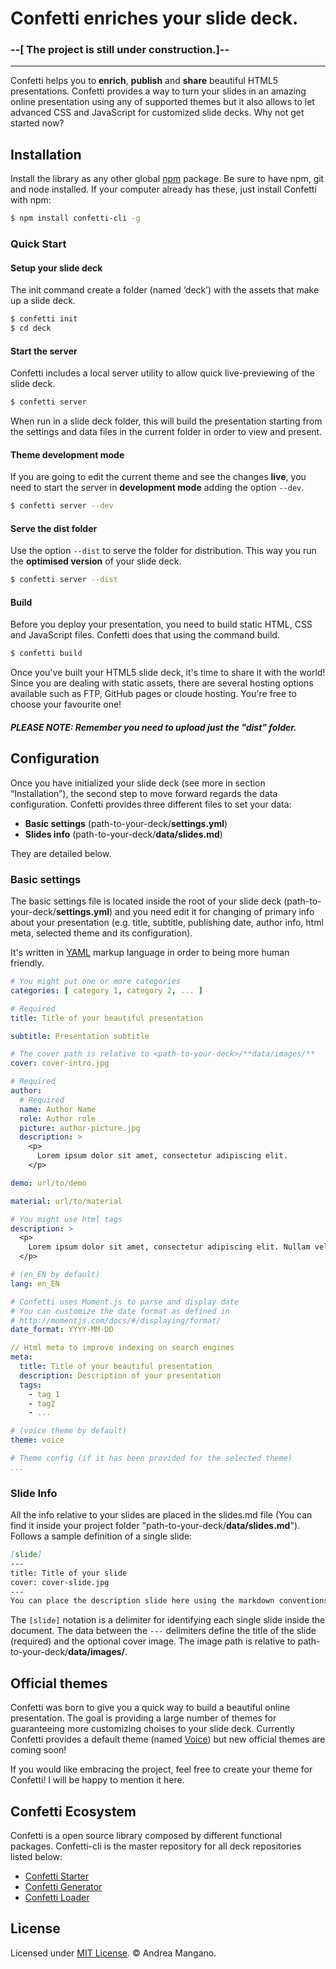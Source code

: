 # Confetti enriches your slide deck.
### --[ The project is still under construction.]--
---

Confetti helps you to **enrich**, **publish** and **share** beautiful HTML5 presentations.
Confetti provides a way to turn your slides in an amazing online presentation
using any of supported themes but it also allows to let advanced CSS and
JavaScript for customized slide decks. Why not get started now?

## Installation
Install the library as any other global [npm](https://www.npmjs.com) package. Be sure to have npm, git and node installed. If your computer already has these, just install Confetti with npm:

``` bash
$ npm install confetti-cli -g
```

### Quick Start

#### Setup your slide deck

The init command create a folder (named ‘deck’) with the assets that make up a slide deck.

``` bash
$ confetti init
$ cd deck
```

#### Start the server
Confetti includes a local server utility to allow quick live-previewing of the slide deck.

``` bash
$ confetti server
```
When run in a slide deck folder, this will build the presentation starting from the settings and data files in the current folder in order to view and present.

#### Theme development mode
If you are going to edit the current theme and see the changes **live**, you need to start the server in **development mode** adding the option `` --dev ``.

``` bash
$ confetti server --dev
```

#### Serve the dist folder
Use the option `` --dist `` to serve the folder for distribution. This way you run the **optimised version** of your slide deck.

``` bash
$ confetti server --dist
```

#### Build
Before you deploy your presentation, you need to build static HTML, CSS and JavaScript files.
Confetti does that using the command build.

``` bash
$ confetti build
```

Once you've built your HTML5 slide deck, it's time to share it with the world! 
Since you are dealing with static assets, there are several hosting options available such as FTP, GitHub pages or cloude hosting. You're free to choose your favourite one!

##### PLEASE NOTE: Remember you need to upload just the "dist" folder.

## Configuration

Once you have initialized your slide deck (see more in section “Installation”), the second step to move forward regards the data configuration. Confetti provides three different files to set your data:

* **Basic settings** (path-to-your-deck/**settings.yml**)
* **Slides info** (path-to-your-deck/**data/slides.md**)

They are detailed below.

### Basic settings
The basic settings file is located inside the root of your slide deck (path-to-your-deck/**settings.yml**) and you need edit it for changing of primary info about your presentation (e.g. title, subtitle, publishing date, author info, html meta, selected theme and its configuration).

It's written in [YAML](http://yaml.org/) markup language in order to being more human friendly.

``` yaml
# You might put one or more categories
categories: [ category 1, category 2, ... ]

# Required
title: Title of your beautiful presentation

subtitle: Presentation subtitle

# The cover path is relative to <path-to-your-deck>/**data/images/**
cover: cover-intro.jpg

# Required
author:
  # Required
  name: Author Name
  role: Author role
  picture: author-picture.jpg
  description: >
    <p>
      Lorem ipsum dolor sit amet, consectetur adipiscing elit.
    </p>

demo: url/to/demo

material: url/to/material

# You might use html tags
description: >
  <p>
    Lorem ipsum dolor sit amet, consectetur adipiscing elit. Nullam vel aliquam eros,quis commodo arcu...
  </p>

# (en_EN by default)
lang: en_EN

# Confetti uses Moment.js to parse and display date
# You can customize the date format as defined in
# http://momentjs.com/docs/#/displaying/format/
date_format: YYYY-MM-DD

// Html meta to improve indexing on search engines
meta:
  title: Title of your beautiful presentation
  description: Description of your presentation
  tags:
    - tag 1
    - tag2
    - ...

# (voice theme by default)
theme: voice

# Theme config (if it has been provided for the selected theme)
...

```

### Slide Info
All the info relative to your slides are placed in the slides.md file (You can find it inside your project folder "path-to-your-deck/**data/slides.md**").
Follows a sample definition of a single slide:

``` markdown
[slide]
---
title: Title of your slide
cover: cover-slide.jpg
---
You can place the description slide here using the markdown conventions.
```

The `` [slide] ``  notation is a delimiter for identifying each single slide inside the document.
The data between the `` --- `` delimiters define the title of the slide (required) and the optional cover image. The image path is relative to path-to-your-deck/**data/images/**.

## Official themes
Confetti was born to give you a quick way to build a beautiful online presentation. The goal is providing a large number of themes for guaranteeing more customizing choises to your slide deck. Currently Confetti provides a default theme (named [Voice](https://github.com/andreamangano/confetti-theme-voice)) but new official themes are coming soon!

If you would like embracing the project, feel free to create your theme for Confetti! I will be happy to mention it here.

## Confetti Ecosystem
Confetti is a open source library composed by different functional packages. Confetti-cli is the master repository for all deck repositories listed below:

* [Confetti Starter](https://github.com/andreamangano/confetti-starter)
* [Confetti Generator](https://github.com/andreamangano/confetti-generator)
* [Confetti Loader](https://github.com/andreamangano/confetti-loader)


## License

Licensed under [MIT License](LICENSE). © Andrea Mangano.